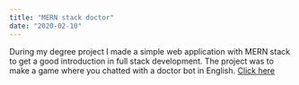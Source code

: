 ```yaml
---
title: "MERN stack doctor"
date: "2020-02-10"
---
```


During my degree project I made a simple web application with MERN stack to get a good introduction in full stack development. The project was to make a game where you chatted with a doctor bot in English.
<a href="https://mern-doctor.herokuapp.com/" target="_blank" alt="Click here to chechout">Click here</a>
